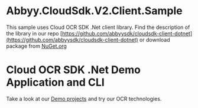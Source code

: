 # Abbyy.CloudSdk.V2.Client.Sample
This sample uses Cloud OCR SDK .Net client library.
Find the description of the library in our repo [https://github.com/abbyysdk/cloudsdk-client-dotnet](https://github.com/abbyysdk/cloudsdk-client-dotnet) or download package from [NuGet.org](https://www.nuget.org/packages/Abbyy.CloudSdk.V2.Client/)

# Cloud OCR SDK .Net Demo Application and CLI
Take a look at our [Demo projects](https://github.com/abbyysdk/cloudsdk-demo-dotnet) and try our OCR technologies.
